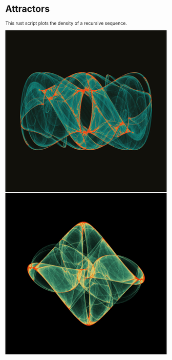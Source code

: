 # Attractors

This rust script plots the density of a recursive sequence.

![eye](images/eye.jpg)
![nice](images/nice.jpg)
